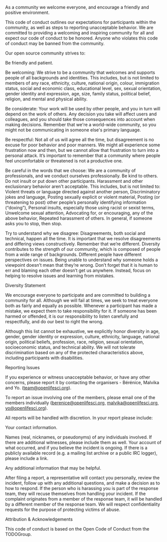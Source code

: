 As a community we welcome everyone, and encourage a friendly and positive environment.

This code of conduct outlines our expectations for participants within the community, as well as steps to reporting unacceptable behavior. We are committed to providing a welcoming and inspiring community for all and expect our code of conduct to be honored. Anyone who violates this code of conduct may be banned from the community.

Our open source community strives to:

Be friendly and patient.

Be welcoming: We strive to be a community that welcomes and supports people of all backgrounds and identities. This includes, but is not limited to members of any race, ethnicity, culture, national origin, colour, immigration status, social and economic class, educational level, sex, sexual orientation, gender identity and expression, age, size, family status, political belief, religion, and mental and physical ability.

Be considerate: Your work will be used by other people, and you in turn will depend on the work of others. Any decision you take will affect users and colleagues, and you should take those consequences into account when making decisions. Remember that we're a world-wide community, so you might not be communicating in someone else's primary language.

Be respectful: Not all of us will agree all the time, but disagreement is no excuse for poor behavior and poor manners. We might all experience some frustration now and then, but we cannot allow that frustration to turn into a personal attack. It’s important to remember that a community where people feel uncomfortable or threatened is not a productive one.

Be careful in the words that we choose: We are a community of professionals, and we conduct ourselves professionally. Be kind to others. Do not insult or put down other participants. Harassment and other exclusionary behavior aren't acceptable. This includes, but is not limited to: Violent threats or language directed against another person, Discriminatory jokes and language, Posting sexually explicit or violent material, Posting (or threatening to post) other people’s personally identifying information (“doxing”), Personal insults, especially those using racist or sexist terms, Unwelcome sexual attention, Advocating for, or encouraging, any of the above behavior, Repeated harassment of others. In general, if someone asks you to stop, then stop.

Try to understand why we disagree: Disagreements, both social and technical, happen all the time. It is important that we resolve disagreements and differing views constructively. Remember that we’re different. Diversity contributes to the strength of our community, which is composed of people from a wide range of backgrounds. Different people have different perspectives on issues. Being unable to understand why someone holds a viewpoint doesn’t mean that they’re wrong. Don’t forget that it is human to err and blaming each other doesn’t get us anywhere. Instead, focus on helping to resolve issues and learning from mistakes.

Diversity Statement

We encourage everyone to participate and are committed to building a community for all. Although we will fail at times, we seek to treat everyone both as fairly and equally as possible. Whenever a participant has made a mistake, we expect them to take responsibility for it. If someone has been harmed or offended, it is our responsibility to listen carefully and respectfully, and do our best to right the wrong.

Although this list cannot be exhaustive, we explicitly honor diversity in age, gender, gender identity or expression, culture, ethnicity, language, national origin, political beliefs, profession, race, religion, sexual orientation, socioeconomic status, and technical ability. We will not tolerate discrimination based on any of the protected characteristics above, including participants with disabilities.

Reporting Issues

If you experience or witness unacceptable behavior, or have any other concerns, please report it by contacting the organisers - Bérénice, Malvika and Yo. (team@openlifesci.org).

To report an issue involving one of the members, please email one of the members individually (berenice@openlifesci.org, malvika@openlifesci.org, yo@openlifesci.org).

All reports will be handled with discretion. In your report please include:

Your contact information.

Names (real, nicknames, or pseudonyms) of any individuals involved. If there are additional witnesses, please include them as well. Your account of what occurred, and if you believe the incident is ongoing. If there is a publicly available record (e.g. a mailing list archive or a public IRC logger), please include a link.

Any additional information that may be helpful.

After filing a report, a representative will contact you personally, review the incident, follow up with any additional questions, and make a decision as to how to respond. If the person who is harassing you is part of the response team, they will recuse themselves from handling your incident. If the complaint originates from a member of the response team, it will be handled by a different member of the response team. We will respect confidentiality requests for the purpose of protecting victims of abuse.

Attribution & Acknowledgements

This code of conduct is based on the Open Code of Conduct from the TODOGroup.
